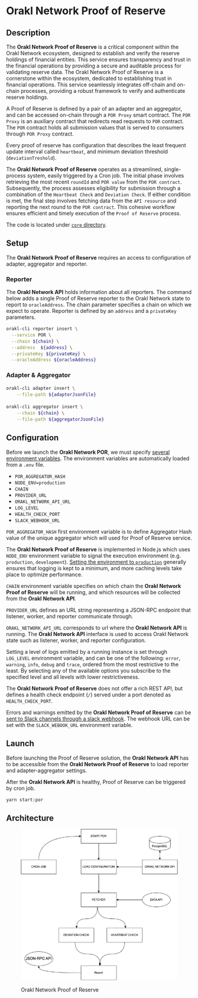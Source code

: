 # Orakl Network Proof of Reserve

## Description

The **Orakl Network Proof of Reserve** is a critical component within the Orakl Network ecosystem, designed to establish and verify the reserve holdings of financial entities. This service ensures transparency and trust in the financial operations by providing a secure and auditable process for validating reserve data. The Orakl Network Proof of Reserve is a cornerstone within the ecosystem, dedicated to establishing trust in financial operations. This service seamlessly integrates off-chain and on-chain processes, providing a robust framework to verify and authenticate reserve holdings.


A Proof of Reserve is defined by a pair of an adapter and an aggregator, and can be accessed on-chain through a `POR Proxy` smart contract. The `POR Proxy` is an auxiliary contract that redirects read requests to `POR` contract. The `POR` contract holds all submission values that is served to consumers through `POR Proxy` contract.

Every proof of reserve has configuration that describes the least frequent update interval called `heartbeat`, and minimum deviation threshold (`deviationTreshold`). 

The **Orakl Network Proof of Reserve** operates as a streamlined, single-process system, easily triggered by a Cron job. The initial phase involves retrieving the most recent `roundId` and `POR value` from the `POR contract`. Subsequently, the process assesses eligibility for submission through a combination of the `Heartbeat Check` and `Deviation Check`. If either condition is met, the final step involves fetching data from the `API resource` and reporting the next round to the `POR contract`. This cohesive workflow ensures efficient and timely execution of the `Proof of Reserve` process.


The code is located under [`core` directory](https://github.com/Bisonai/orakl/tree/master/core).

## Setup

The **Orakl Network Proof of Reserve** requires an access to configuration of adapter, aggregator and reporter.

### Reporter

The **Orakl Network API** holds information about all reporters. The command below adds a single Proof of Reserve reporter to the Orakl Network state to report to `oracleAddress`. The chain parameter specifies a chain on which we expect to operate. Reporter is defined by an `address` and a `privateKey` parameters.

```sh
orakl-cli reporter insert \
  --service POR \
  --chain ${chain} \
  --address  ${address} \
  --privateKey ${privateKey} \
  --oracleAddress ${oracleAddress}
```

### Adapter & Aggregator

```sh
orakl-cli adapter insert \
    --file-path ${adapterJsonFile}

orakl-cli aggregator insert \
    --chain ${chain} \
    --file-path ${aggregatorJsonFile}
```

## Configuration

Before we launch the **Orakl Network POR**, we must specify [several environment variables](https://github.com/Bisonai/orakl/blob/master/core/.env.example). The environment variables are automatically loaded from a `.env` file.

* `POR_AGGREGATOR_HASH`
* `NODE_ENV=production`
* `CHAIN`
* `PROVIDER_URL`
* `ORAKL_NETWORK_API_URL`
* `LOG_LEVEL`
* `HEALTH_CHECK_PORT`
* `SLACK_WEBHOOK_URL`

`POR_AGGREGATOR_HASH` first environment variable is to define Aggregator Hash value of the unique aggregator which will used for Proof of Reserve service.  

The **Orakl Network Proof of Reserve** is implemented in Node.js which uses `NODE_ENV` environment variable to signal the execution environment (e.g. `production`, `development`). [Setting the environment to `production`](https://nodejs.dev/en/learn/nodejs-the-difference-between-development-and-production/) generally ensures that logging is kept to a minimum, and more caching levels take place to optimize performance.

`CHAIN` environment variable specifies on which chain the **Orakl Network Proof of Reserve** will be running, and which resources will be collected from the **Orakl Network API**.

`PROVIDER_URL` defines an URL string representing a JSON-RPC endpoint that listener, worker, and reporter communicate through.

`ORAKL_NETWORK_API_URL` corresponds to url where the **Orakl Network API** is running. The **Orakl Network API** interface is used to access Orakl Network state such as listener, worker, and reporter configuration.

Setting a level of logs emitted by a running instance is set through `LOG_LEVEL` environment variable, and can be one of the following: `error`, `warning`, `info`, `debug` and `trace`, ordered from the most restrictive to the least. By selecting any of the available options you subscribe to the specified level and all levels with lower restrictiveness.

The **Orakl Network Proof of Reserve** does not offer a rich REST API, but defines a health check endpoint (`/`) served under a port denoted as `HEALTH_CHECK_PORT`.

Errors and warnings emitted by the **Orakl Network Proof of Reserve** can be [sent to Slack channels through a slack webhook](https://api.slack.com/messaging/webhooks). The webhook URL can be set with the `SLACK_WEBOOK_URL` environment variable.

## Launch

Before launching the Proof of Reserve solution, the **Orakl Network API** has to be accessible from the **Orakl Network Proof of Reserve** to load reporter and adapter-aggregator settings.

After the **Orakl Network API** is healthy, Proof of Reserve can be triggered by cron job.

```sh
yarn start:por
```

## Architecture

<figure><img src="../.gitbook/assets/orakl-network-por.png" alt=""><figcaption><p>Orakl Network Proof of Reserve</p></figcaption></figure>
